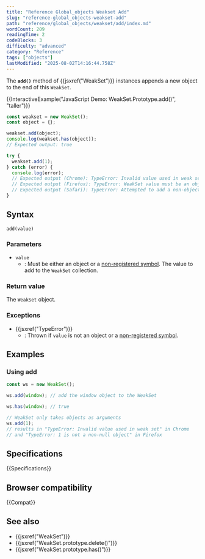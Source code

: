 ```yaml
---
title: "Reference Global_objects Weakset Add"
slug: "reference-global_objects-weakset-add"
path: "reference/global_objects/weakset/add/index.md"
wordCount: 209
readingTime: 2
codeBlocks: 3
difficulty: "advanced"
category: "Reference"
tags: ["objects"]
lastModified: "2025-08-02T14:16:44.758Z"
---
```



The **`add()`** method of {{jsxref("WeakSet")}} instances appends a new object to the end of this `WeakSet`.

{{InteractiveExample("JavaScript Demo: WeakSet.Prototype.add()", "taller")}}

```js interactive-example
const weakset = new WeakSet();
const object = {};

weakset.add(object);
console.log(weakset.has(object));
// Expected output: true

try {
  weakset.add(1);
} catch (error) {
  console.log(error);
  // Expected output (Chrome): TypeError: Invalid value used in weak set
  // Expected output (Firefox): TypeError: WeakSet value must be an object, got 1
  // Expected output (Safari): TypeError: Attempted to add a non-object key to a WeakSet
}
```

## Syntax

```js-nolint
add(value)
```

### Parameters

- `value`
  - : Must be either an object or a [non-registered symbol](/en-US/docs/Web/JavaScript/Reference/Global_Objects/Symbol#shared_symbols_in_the_global_symbol_registry). The value to add to the `WeakSet` collection.

### Return value

The `WeakSet` object.

### Exceptions

- {{jsxref("TypeError")}}
  - : Thrown if `value` is not an object or a [non-registered symbol](/en-US/docs/Web/JavaScript/Reference/Global_Objects/Symbol#shared_symbols_in_the_global_symbol_registry).

## Examples

### Using add

```js
const ws = new WeakSet();

ws.add(window); // add the window object to the WeakSet

ws.has(window); // true

// WeakSet only takes objects as arguments
ws.add(1);
// results in "TypeError: Invalid value used in weak set" in Chrome
// and "TypeError: 1 is not a non-null object" in Firefox
```

## Specifications

{{Specifications}}

## Browser compatibility

{{Compat}}

## See also

- {{jsxref("WeakSet")}}
- {{jsxref("WeakSet.prototype.delete()")}}
- {{jsxref("WeakSet.prototype.has()")}}
